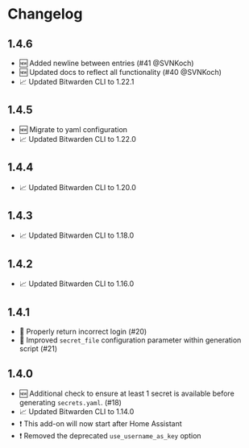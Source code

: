 # Changelog

## 1.4.6

* 🆕 Added newline between entries (#41 @SVNKoch)
* 🆕 Updated docs to reflect all functionality (#40 @SVNKoch)
* 📈 Updated Bitwarden CLI to 1.22.1

## 1.4.5

* 🆕 Migrate to yaml configuration
* 📈 Updated Bitwarden CLI to 1.22.0

## 1.4.4

* 📈 Updated Bitwarden CLI to 1.20.0

## 1.4.3

* 📈 Updated Bitwarden CLI to 1.18.0

## 1.4.2

* 📈 Updated Bitwarden CLI to 1.16.0

## 1.4.1

* 🐞 Properly return incorrect login (#20)
* 🐞 Improved `secret_file` configuration parameter within generation script (#21)

## 1.4.0

* 🆕 Additional check to ensure at least 1 secret is available before generating `secrets.yaml`. (#18)
* 📈 Updated Bitwarden CLI to 1.14.0
* ❗ This add-on will now start after Home Assistant
* ❗ Removed the deprecated `use_username_as_key` option
